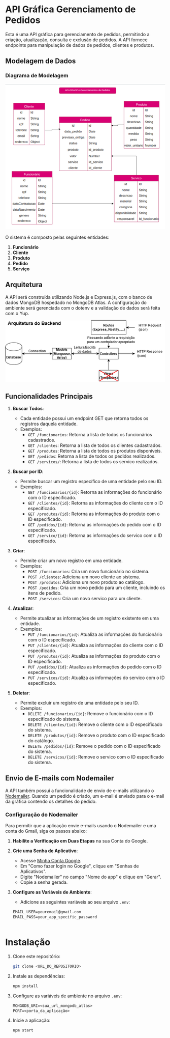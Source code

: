 # API Gráfica Gerenciamento de Pedidos

Esta é uma API gráfica para gerenciamento de pedidos, permitindo a criação, atualização, consulta e exclusão de pedidos. A API fornece endpoints para manipulação de dados de pedidos, clientes e produtos.

## Modelagem de Dados

### Diagrama de Modelagem

![Modelagem](./docs/m-api-grafica.png)

O sistema é composto pelas seguintes entidades:

1. **Funcionário**
2. **Cliente**
3. **Produto**
4. **Pedido**
5. **Serviço**

## Arquitetura
A API será construída utilizando Node.js e Express.js, com o banco de dados MongoDB hospedado no MongoDB Atlas. A configuração do ambiente será gerenciada com o dotenv e a validação de dados será feita com o Yup.

![Arquitetura](./docs/arquitetura.png)

## Funcionalidades Principais

1. **Buscar Todos**:
   - Cada entidade possui um endpoint GET que retorna todos os registros daquela entidade.
   - Exemplos:
     - `GET /funcionarios`: Retorna a lista de todos os funcionários cadastrados.
     - `GET /clientes`: Retorna a lista de todos os clientes cadastrados.
     - `GET /produtos`: Retorna a lista de todos os produtos disponíveis.
     - `GET /pedidos`: Retorna a lista de todos os pedidos realizados.
     - `GET /servicos/`: Retorna a lista de todos os servico realizados.

2. **Buscar por ID**:
   - Permite buscar um registro específico de uma entidade pelo seu ID.
   - Exemplos:
     - `GET /funcionarios/{id}`: Retorna as informações do funcionário com o ID especificado.
     - `GET /clientes/{id}`: Retorna as informações do cliente com o ID especificado.
     - `GET /produtos/{id}`: Retorna as informações do produto com o ID especificado.
     - `GET /pedidos/{id}`: Retorna as informações do pedido com o ID especificado.
     - `GET /servico/{id}`: Retorna as informações do servico com o ID especificado.

3. **Criar**:
   - Permite criar um novo registro em uma entidade.
   - Exemplos:
     - `POST /funcionarios`: Cria um novo funcionário no sistema.
     - `POST /clientes`: Adiciona um novo cliente ao sistema.
     - `POST /produtos`: Adiciona um novo produto ao catálogo.
     - `POST /pedidos`: Cria um novo pedido para um cliente, incluindo os itens de pedido.
     - `POST /servicos`: Cria um novo servico para um cliente.

4. **Atualizar**:
   - Permite atualizar as informações de um registro existente em uma entidade.
   - Exemplos:
     - `PUT /funcionarios/{id}`: Atualiza as informações do funcionário com o ID especificado.
     - `PUT /clientes/{id}`: Atualiza as informações do cliente com o ID especificado.
     - `PUT /produtos/{id}`: Atualiza as informações do produto com o ID especificado.
     - `PUT /pedidos/{id}`: Atualiza as informações do pedido com o ID especificado.
     - `PUT /servicos/{id}`: Atualiza as informações do servico com o ID especificado.

5. **Deletar**:
   - Permite excluir um registro de uma entidade pelo seu ID.
   - Exemplos:
     - `DELETE /funcionarios/{id}`: Remove o funcionário com o ID especificado do sistema.
     - `DELETE /clientes/{id}`: Remove o cliente com o ID especificado do sistema.
     - `DELETE /produtos/{id}`: Remove o produto com o ID especificado do catálogo.
     - `DELETE /pedidos/{id}`: Remove o pedido com o ID especificado do sistema.
     - `DELETE /servicos/{id}`: Remove o servico com o ID especificado do sistema.




## Envio de E-mails com Nodemailer

A API também possui a funcionalidade de envio de e-mails utilizando o [Nodemailer](https://nodemailer.com/about/). Quando um pedido é criado, um e-mail é enviado para o e-mail da gráfica contendo os detalhes do pedido.

### Configuração do Nodemailer

Para permitir que a aplicação envie e-mails usando o Nodemailer e uma conta do Gmail, siga os passos abaixo:

1. **Habilite a Verificação em Duas Etapas** na sua Conta do Google.
2. **Crie uma Senha de Aplicativo**:
   - Acesse [Minha Conta Google](https://myaccount.google.com/security).
   - Em "Como fazer login no Google", clique em "Senhas de Aplicativos".
   - Digite "Nodemailer" no campo "Nome do app" e clique em "Gerar".
   - Copie a senha gerada.

3. **Configure as Variáveis de Ambiente**:
   - Adicione as seguintes variáveis ao seu arquivo `.env`:

   ```env
   EMAIL_USER=youremail@gmail.com
   EMAIL_PASS=your_app_specific_password


# Instalação
1. Clone este repositório:
    ```sh
    git clone <URL_DO_REPOSITORIO>
    ```
2. Instale as dependências:
    ```sh
    npm install
    ```
3. Configure as variáveis de ambiente no arquivo `.env`:
    ```env
    MONGODB_URI=<sua_url_mongodb_atlas>
    PORT=<porta_da_aplicação>
    ```
4. Inicie a aplicação:
    ```sh
    npm start
    ```
